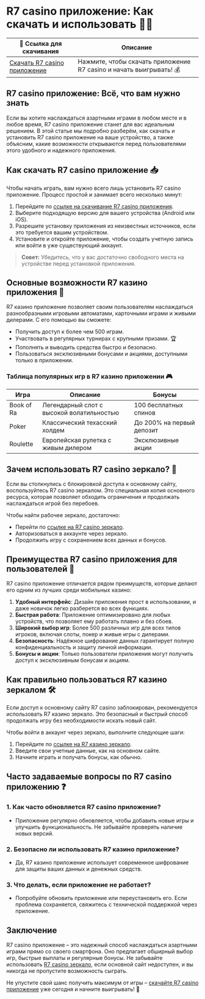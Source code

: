 # R7 casino приложение: Как скачать и использовать 📲🎰

| 🔗 Ссылка для скачивания | Описание |
|-------------------------|----------|
| [Скачать R7 casino приложение](https://brandplay.link/zPmNmTWG) | Нажмите, чтобы скачать приложение R7 casino и начать выигрывать! 💰 |

## R7 casino приложение: Всё, что вам нужно знать

Если вы хотите наслаждаться азартными играми в любом месте и в любое время, R7 casino приложение станет для вас идеальным решением. В этой статье мы подробно разберём, как скачать и установить R7 casino приложение на ваше устройство, а также объясним, какие возможности открываются перед пользователями этого удобного и надежного приложения.

## Как скачать R7 casino приложение 📥

Чтобы начать играть, вам нужно всего лишь установить R7 casino приложение. Процесс простой и занимает всего несколько минут:

1. Перейдите по [ссылке на скачивание R7 casino приложения](https://brandplay.link/zPmNmTWG).
2. Выберите подходящую версию для вашего устройства (Android или iOS).
3. Разрешите установку приложения из неизвестных источников, если это требуется вашим устройством.
4. Установите и откройте приложение, чтобы создать учетную запись или войти в уже существующий аккаунт.

> **Совет:** Убедитесь, что у вас достаточно свободного места на устройстве перед установкой приложения.

## Основные возможности R7 казино приложения 📱

R7 казино приложение позволяет своим пользователям наслаждаться разнообразными игровыми автоматами, карточными играми и живыми дилерами. С его помощью вы сможете:

- Получить доступ к более чем 500 играм.
- Участвовать в регулярных турнирах с крупными призами. 🏆
- Пополнять и выводить средства быстро и безопасно.
- Пользоваться эксклюзивными бонусами и акциями, доступными только в приложении.

### Таблица популярных игр в R7 казино приложении 🎮

| Игра             | Описание                        | Бонусы                     |
|------------------|---------------------------------|----------------------------|
| Book of Ra       | Легендарный слот с высокой волатильностью | 100 бесплатных спинов    |
| Poker            | Классический техасский холдем   | До 200% на первый депозит  |
| Roulette         | Европейская рулетка с живым дилером | Эксклюзивные акции          |

## Зачем использовать R7 casino зеркало? 🔗

Если вы столкнулись с блокировкой доступа к основному сайту, воспользуйтесь R7 casino зеркалом. Это специальная копия основного ресурса, которая позволяет обходить ограничения и продолжать наслаждаться игрой без перебоев. 

Чтобы найти рабочее зеркало, достаточно:

- Перейти по [ссылке на R7 casino зеркало](https://brandplay.link/zPmNmTWG).
- Авторизоваться в аккаунте через зеркало.
- Продолжить игру с сохранением всех данных и бонусов.

## Преимущества R7 casino приложения для пользователей 💼

R7 casino приложение отличается рядом преимуществ, которые делают его одним из лучших среди мобильных казино:

1. **Удобный интерфейс**: Дизайн приложения прост в использовании, и даже новичок легко разберется во всех функциях.
2. **Быстрая работа**: Приложение оптимизировано для любых устройств, что позволяет ему работать плавно и без сбоев.
3. **Широкий выбор игр**: Более 500 различных игр для всех типов игроков, включая слоты, покер и живые игры с дилерами.
4. **Безопасность**: Надёжное шифрование данных гарантирует полную конфиденциальность и защиту личной информации.
5. **Бонусы и акции**: Только пользователи приложения могут получить доступ к эксклюзивным бонусам и акциям.

## Как правильно пользоваться R7 казино зеркалом 🛠️

Если доступ к основному сайту R7 casino заблокирован, рекомендуется использовать R7 казино зеркало. Это безопасный и быстрый способ продолжать игру без необходимости искать новый сайт. 

Чтобы войти в аккаунт через зеркало, выполните следующие шаги:

1. Перейдите по [ссылке на R7 казино зеркало](https://brandplay.link/zPmNmTWG).
2. Введите свои учетные данные, как на основном сайте.
3. Начните играть и получать бонусы, как обычно.

## Часто задаваемые вопросы по R7 casino приложению ❓

### 1. **Как часто обновляется R7 casino приложение?**
   - Приложение регулярно обновляется, чтобы добавить новые игры и улучшить функциональность. Не забывайте проверять наличие новых версий.

### 2. **Безопасно ли использовать R7 казино приложение?**
   - Да, R7 казино приложение использует современное шифрование для защиты ваших данных и денежных средств.

### 3. **Что делать, если приложение не работает?**
   - Попробуйте обновить приложение или переустановить его. Если проблема сохраняется, свяжитесь с технической поддержкой через приложение.

## Заключение

R7 casino приложение – это надежный способ наслаждаться азартными играми прямо со своего смартфона. Оно предлагает обширный выбор игр, быстрые выплаты и регулярные бонусы. Не забывайте использовать [R7 casino зеркало](https://brandplay.link/zPmNmTWG), если основной сайт недоступен, и вы никогда не пропустите возможность сыграть.

Не упустите свой шанс получить максимум от игры – [скачайте R7 casino приложение](https://brandplay.link/zPmNmTWG) уже сегодня и начните выигрывать! 🎉
